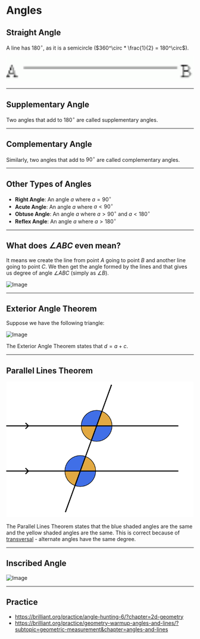 # Angles

## Straight Angle

A line has $180^\circ$, as it is a semicircle ($360^\circ * \frac{1}{2} = 180^\circ$).

![Image](images/angles/straight-angle.png)

---

## Supplementary Angle

Two angles that add to $180^\circ$ are called supplementary angles.

---

## Complementary Angle

Similarly, two angles that add to $90^\circ$ are called complementary angles.

---

## Other Types of Angles

-   **Right Angle**: An angle $a$ where $a = 90^\circ$
-   **Acute Angle**: An angle $a$ where $a < 90^\circ$
-   **Obtuse Angle**: An angle $a$ where $a > 90^\circ$ and $a < 180^\circ$
-   **Reflex Angle**: An angle $a$ where $a > 180^\circ$

---

## What does $\angle ABC$ even mean?

It means we create the line from point $A$ going to point $B$ and another line going to point $C$. We then get the angle formed by the lines and that gives us degree of angle $\angle ABC$ (simply as $\angle B$).

![Image](https://www.mathstips.com/wp-content/uploads/2014/01/angle1.png)

---

## Exterior Angle Theorem

Suppose we have the following triangle:

![Image](https://upload.wikimedia.org/wikipedia/commons/thumb/9/92/Remint3.svg/465px-Remint3.svg.png)

The Exterior Angle Theorem states that $d = a + c$.

---

## Parallel Lines Theorem

![Image](images/angles/parallel.png)

The Parallel Lines Theorem states that the blue shaded angles are the same and the yellow shaded angles are the same. This is correct because of [transversal](<https://en.wikipedia.org/wiki/Transversal_(geometry)#:~:text=First%2C%20if%20a%20transversal%20intersects,then%20the%20lines%20are%20parallel.>) - alternate angles have the same degree.

---

## Inscribed Angle

![Image](https://calcworkshop.com/wp-content/uploads/inscribed-angle-theorem.png)

---

## Practice

-   https://brilliant.org/practice/angle-hunting-6/?chapter=2d-geometry
-   https://brilliant.org/practice/geometry-warmup-angles-and-lines/?subtopic=geometric-measurement&chapter=angles-and-lines
